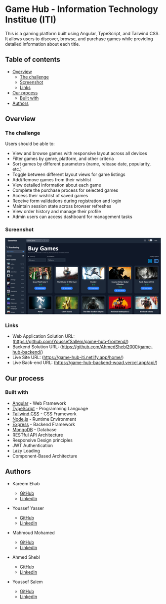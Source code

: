 # Game Hub - Information Technology Institue (ITI)

This is a gaming platform built using Angular, TypeScript, and Tailwind CSS. It allows users to discover, browse, and purchase games while providing detailed information about each title.

## Table of contents

- [Overview](#overview)
  - [The challenge](#the-challenge)
  - [Screenshot](#screenshot)
  - [Links](#links)
- [Our process](#our-process)
  - [Built with](#built-with)
- [Authors](#authors)

## Overview

### The challenge

Users should be able to:

- View and browse games with responsive layout across all devices
- Filter games by genre, platform, and other criteria
- Sort games by different parameters (name, release date, popularity, etc.)
- Toggle between different layout views for game listings
- Add/Remove games from their wishlist
- View detailed information about each game
- Complete the purchase process for selected games
- Access their wishlist of saved games
- Receive form validations during registration and login
- Maintain session state across browser refreshes
- View order history and manage their profile
- Admin users can access dashboard for management tasks

### Screenshot

![](./public/Images/screenshot.png)

### Links

- Web Application Solution URL: (https://github.com/YoussefSallem/game-hub-frontend/)
- Backend Solution URL: (https://github.com/AhmedShebl2000/game-hub-backend/)
- Live Site URL: (https://game-hub-iti.netlify.app/home/)
- Live Back-end URL: (https://game-hub-backend-woad.vercel.app/api/)

## Our process

### Built with

- [Angular](https://angular.io/) - Web Framework
- [TypeScript](https://www.typescriptlang.org/) - Programming Language
- [Tailwind CSS](https://tailwindcss.com/) - CSS Framework
- [Node.js](https://nodejs.org/) - Runtime Environment
- [Express](https://expressjs.com/) - Backend Framework
- [MongoDB](https://www.mongodb.com/) - Database
- RESTful API Architecture
- Responsive Design principles
- JWT Authentication
- Lazy Loading
- Component-Based Architecture

## Authors

- Kareem Ehab

  - [GitHub](https://github.com/KareemEhab)
  - [LinkedIn](https://www.linkedin.com/in/kareem-hamouda/)

- Youssef Yasser

  - [GitHub](https://github.com/Youssef-Yasser-Mahmoud)
  - [LinkedIn](https://www.linkedin.com/in/jooyasser/)

- Mahmoud Mohamed

  - [GitHub](https://github.com/mahmoud1mandour)
  - [LinkedIn](https://www.linkedin.com/in/mahmoud-mandour-m107/)

- Ahmed Shebl

  - [GitHub](https://github.com/AhmedShebl2000)
  - [LinkedIn](https://www.linkedin.com/in/ahmedshebl16/)

- Youssef Salem
  - [GitHub](https://github.com/YoussefSallem)
  - [LinkedIn](https://www.linkedin.com/in/yousseffsalem/)
